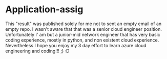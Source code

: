 # Application-assig

This "result" was published solely for me not to sent an empty email of an empty repo. I wasn't aware that that was a senior cloud engineer position. Unfortunately I' am but a junior-mid network engineer that has very basic coding experience, mostly in python, and non existent cloud experience. 
Nevertheless I hope you enjoy my 3 day effort to learn azure cloud engineering and coding!!! ;) :D
